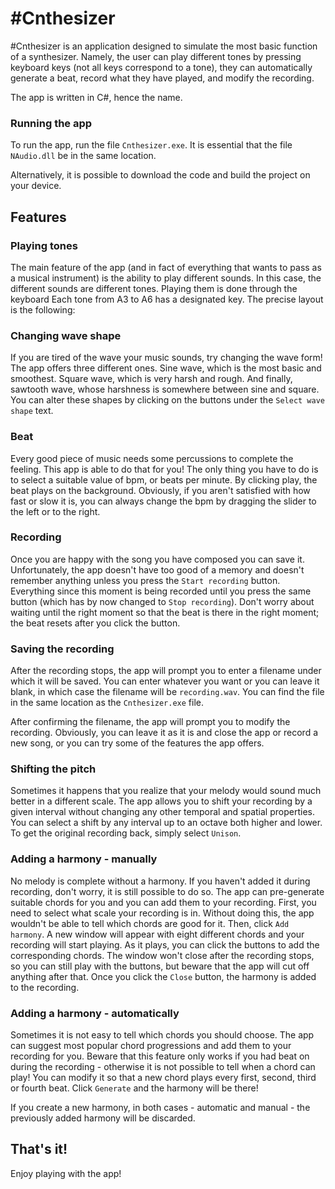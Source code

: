 # #Cnthesizer #

#Cnthesizer is an application designed to simulate the most basic function of a synthesizer. Namely, the user can play different tones by pressing keyboard keys (not all keys correspond to a tone), they can automatically generate a beat, record what they have played, and modify the recording.

The app is written in C#, hence the name.

### Running the app
To run the app, run the file `Cnthesizer.exe`. It is essential that the file `NAudio.dll` be in the same location.

Alternatively, it is possible to download the code and build the project on your device.

## Features

### Playing tones

The main feature of the app (and in fact of everything that wants to pass as a musical instrument) is the ability to play different sounds. In this case, the different sounds are different tones. Playing them is done through the keyboard Each tone from A3 to A6 has a designated key. The precise layout is the following:


### Changing wave shape

If you are tired of the wave your music sounds, try changing the wave form! The app offers three different ones. Sine wave, which is the most basic and smoothest. Square wave, which is very harsh and rough. And finally, sawtooth wave, whose harshness is somewhere between sine and square. You can alter these shapes by clicking on the buttons under the `Select wave shape` text.


### Beat

Every good piece of music needs some percussions to complete the feeling. This app is able to do that for you! The only thing you have to do is to select a suitable value of bpm, or beats per minute. By clicking play, the beat plays on the background. Obviously, if you aren't satisfied with how fast or slow it is, you can always change the bpm by dragging the slider to the left or to the right.


### Recording

Once you are happy with the song you have composed you can save it. Unfortunately, the app doesn't have too good of a memory and doesn't remember anything unless you press the `Start recording` button. Everything since this moment is being recorded until you press the same button (which has by now changed to `Stop recording`). Don't worry about waiting until the right moment  so that the beat is there in the right moment; the beat resets after you click the button.


### Saving the recording

After the recording stops, the app will prompt you to enter a filename under which it will be saved. You can enter whatever you want or you can leave it blank, in which case the filename will be `recording.wav`. You can find the file in the same location as the `Cnthesizer.exe` file.

After confirming the filename, the app will prompt you to modify the recording. Obviously, you can leave it as it is and close the app or record a new song, or you can try some of the features the app offers.

### Shifting the pitch

Sometimes it happens that you realize that your melody would sound much better in a different scale. The app allows you to shift your recording by a given interval without changing any other temporal and spatial properties. You can select a shift by any interval up to an octave both higher and lower. To get the original recording back, simply select `Unison`.

### Adding a harmony - manually

No melody is complete without a harmony. If you haven't added it during recording, don't worry, it is still possible to do so. The app can pre-generate suitable chords for you and you can add them to your recording. First, you need to select what scale your recording is in. Without doing this, the app wouldn't be able to tell which chords are good for it. Then, click `Add harmony`. A new window will appear with eight different chords and your recording will start playing. As it plays, you can click the buttons to add the corresponding chords. The window won't close after the recording stops, so you can still play with the buttons, but beware that the app will cut off anything after that. Once you click the `Close` button, the harmony is added to the recording.

### Adding a harmony - automatically

Sometimes it is not easy to tell which chords you should choose. The app can suggest most popular chord progressions and add them to your recording for you. Beware that this feature only works if you had beat on during the recording - otherwise it is not possible to tell when a chord can play! You can modify it so that a new chord plays every first, second, third or fourth beat. Click `Generate` and the harmony will be there!

If you create a new harmony, in both cases - automatic and manual - the previously added harmony will be discarded.

## That's it!

Enjoy playing with the app!


